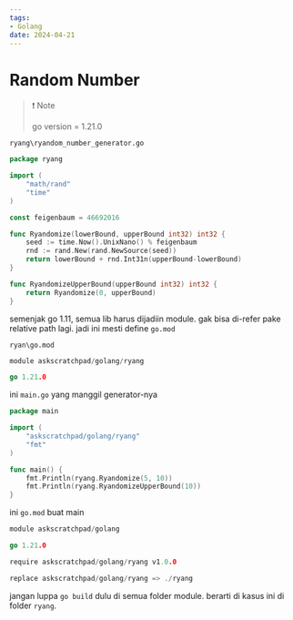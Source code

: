 ```yaml
---
tags:
- Golang
date: 2024-04-21
---
```


# Random Number

> ❗ Note
> 
> go version = 1.21.0

`ryang\ryandom_number_generator.go`

```go
package ryang

import (
    "math/rand"
    "time"
)

const feigenbaum = 46692016

func Ryandomize(lowerBound, upperBound int32) int32 {
    seed := time.Now().UnixNano() % feigenbaum
    rnd := rand.New(rand.NewSource(seed))
    return lowerBound + rnd.Int31n(upperBound-lowerBound)
}

func RyandomizeUpperBound(upperBound int32) int32 {
    return Ryandomize(0, upperBound)
}
```

semenjak go 1.11, semua lib harus dijadiin module. gak bisa di-refer pake relative path lagi. jadi ini mesti define `go.mod`

`ryan\go.mod`

```go
module askscratchpad/golang/ryang

go 1.21.0

```

ini `main.go` yang manggil generator-nya

```go
package main

import (
    "askscratchpad/golang/ryang"
    "fmt"
)

func main() {
    fmt.Println(ryang.Ryandomize(5, 10))
    fmt.Println(ryang.RyandomizeUpperBound(10))
}
```

ini `go.mod` buat main

```go
module askscratchpad/golang

go 1.21.0

require askscratchpad/golang/ryang v1.0.0

replace askscratchpad/golang/ryang => ./ryang

```

jangan luppa `go build` dulu di semua folder module. berarti di kasus ini di folder `ryang`.


